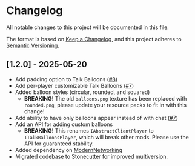 # Changelog

All notable changes to this project will be documented in this file.

The format is based on [Keep a Changelog](https://keepachangelog.com/en/1.0.0/),
and this project adheres to [Semantic Versioning](https://semver.org/spec/v2.0.0.html).

## [1.2.0] - 2025-05-20
- Add padding option to Talk Balloons ([#8](https://github.com/CERBON-MODS/Talk-Balloons/issues/8))
- Add per-player customizable Talk Balloons ([#7](https://github.com/CERBON-MODS/Talk-Balloons/issues/7))
- Added balloon styles (circular, rounded, and squared)
  - **BREAKING!** The old `balloons.png` texture has been replaced with `rounded.png`, please update your resource packs
    to fit in with this change! 
- Add ability to have only balloons appear instead of with chat ([#7](https://github.com/CERBON-MODS/Talk-Balloons/issues/7))
- Add an API for adding custom balloons
  - **BREAKING!** This renames `IAbstractClientPlayer` to `ITalkBalloonsPlayer`, which will break other mods.
    Please use the API for guaranteed stability.
- Added dependency on [ModernNetworking](https://modrinth.com/plugin/modernnetworking)
- Migrated codebase to Stonecutter for improved multiversion.